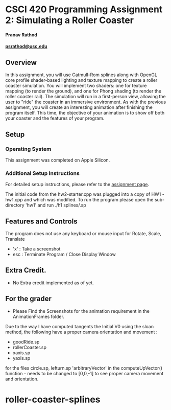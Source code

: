 # CSCI 420 Programming Assignment 2: Simulating a Roller Coaster
#### Pranav Rathod
#### psrathod@usc.edu

## Overview
In this assignment, you will use Catmull-Rom splines along with OpenGL core profile shader-based lighting and texture mapping to create a roller coaster simulation. You will implement two shaders: one for texture mapping (to render the ground), and one for Phong shading (to render the roller coaster rail). The simulation will run in a first-person view, allowing the user to "ride" the coaster in an immersive environment. As with the previous assignment, you will create an interesting animation after finishing the program itself. This time, the objective of your animation is to show off both your coaster and the features of your program.


## Setup

### Operating System
This assignment was completed on Apple Silicon.

### Additional Setup Instructions
For detailed setup instructions, please refer to the [assignment page](https://viterbi-web.usc.edu/~jbarbic/cs420-s24/assign1/index.html).


The initial code from the hw2-starter.cpp was plugged into a copy of HW1 - hw1.cpp and which was modified. 
To run the program please open the sub-directory 'hw1' and run ./h1 splines/<filename>.sp



## Features and Controls
The program does not use any keyboard or mouse input for Rotate, Scale, Translate

- 'x' : Take a screenshot
- esc : Terminate Program / Close Display Window 

## Extra Credit.
- No Extra credit implemented as of yet.

## For the grader
- Please Find the Screenshots for the animation requirement in the AnimationFrames folder.

Due to the way I have computed tangents the Initial V0 using the sloan method, the following have a proper camera orientation and movement : 
- goodRide.sp
- rollerCoaster.sp
- xaxis.sp
- yaxis.sp

for the files circle.sp, lefturn.sp 'arbitraryVector' in the computeUpVector() function - needs to be changed to [0,0,-1] to see proper camera movement and orientation.
# roller-coaster-splines
